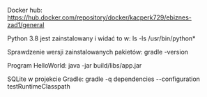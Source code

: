 Docker hub:
    https://hub.docker.com/repository/docker/kacperk729/ebiznes-zad1/general

Python 3.8 jest zainstalowany i widać to w:
    ls -ls /usr/bin/python*

Sprawdzenie wersji zainstalowanych pakietów:
    gradle -version

Program HelloWorld:
    java -jar build/libs/app.jar
     
SQLite w projekcie Gradle:
    gradle -q dependencies --configuration testRuntimeClasspath

